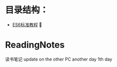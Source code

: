 
# 目录结构：
*   [ES6标准教程](https://sophieu.github.io/ReadingNotes/)
:pig: 
# ReadingNotes
读书笔记
update on the other PC
another day  1th day


